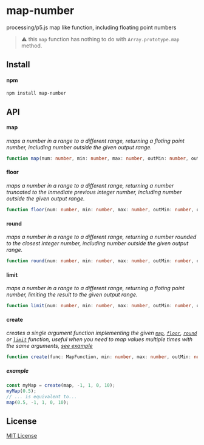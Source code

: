 # map-number

processing/p5.js map like function, including floating point numbers

> :warning: this `map` function has nothing to do with `Array.prototype.map` method.

## Install

#### npm

```bash
npm install map-number
```

## API

#### map

*maps a number in a range to a different range, returning a floting point number, including number outside the given output range.*

```typescript
function map(num: number, min: number, max: number, outMin: number, outMax: number): number;
```

#### floor

*maps a number in a range to a different range, returning a number truncated to the inmediate previous integer number, including number outside the given output range.*

```typescript
function floor(num: number, min: number, max: number, outMin: number, outMax: number): number;
```

#### round

*maps a number in a range to a different range, returning a number rounded to the closest integer number, including number outside the given output range.*

```typescript
function round(num: number, min: number, max: number, outMin: number, outMax: number): number;
```

#### limit

*maps a number in a range to a different range, returning a floting point number, limiting the result to the given output range.*

```typescript
function limit(num: number, min: number, max: number, outMin: number, outMax: number): number;
```

#### create

*creates a single argument function implementing the given [`map`](#map), [`floor`](#floor), [`round`](#round) or [`limit`](#limit) function, useful when you need to map values multiple times with the same arguments, [see example](#example)*

```typescript
function create(func: MapFunction, min: number, max: number, outMin: number, outMax: number): (num: number) => number;
```

##### example

```javascript
const myMap = create(map, -1, 1, 0, 10);
myMap(0.5);
// ... is equivalent to...
map(0.5, -1, 1, 0, 10);
```

## License

[MIT License](LICENSE)
